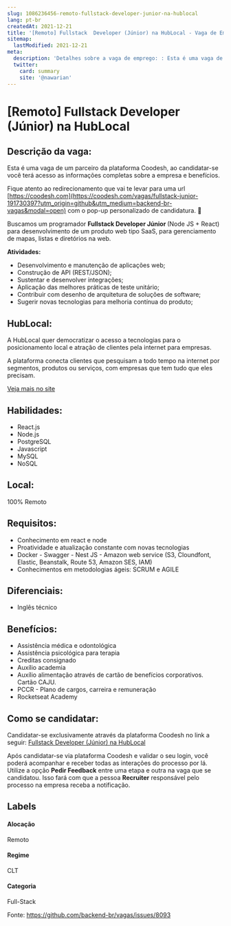 ```yaml
---
slug: 1086236456-remoto-fullstack-developer-junior-na-hublocal
lang: pt-br
createdAt: 2021-12-21
title: '[Remoto] Fullstack  Developer (Júnior) na HubLocal - Vaga de Emprego'
sitemap:
  lastModified: 2021-12-21
meta:
  description: 'Detalhes sobre a vaga de emprego: : Esta é uma vaga de um parceiro da plataforma Coodesh, ao candidatar-se você terá acesso as informações completas sobre a empresa e benefícios.  Fique atento ao redirecionamento que vai te levar para uma url [https://coodesh.com](https://coodesh.com/vagas/fullstack-junior-191730397?utm_origin=github&utm_medium=backend-br-vagas&modal=open) com o pop-up personalizado de candidatura. 👋 <p>Buscamos um programador <strong>Fullstack Developer Júnior </strong>(Node JS + React) para desenvolvimento de um produto web tipo SaaS, para gerenciamento de mapas, listas e diretórios na web.</p> <p><strong>Atividades:</strong></p> <ul> <li>Desenvolvimento e manutenção de aplicações web;</li> <li>Construção de API (REST/JSON);</li> <li>Sustentar e desenvolver integrações;</li> <li>Aplicação das melhores práticas de teste unitário;</li> <li>Contribuir com desenho de arquitetura de soluções de software;</li> <li>Sugerir novas tecnologias para melhoria contínua do produto;</li> </ul>'
  twitter:
    card: summary
    site: '@nawarian'
---
```


# [Remoto] Fullstack  Developer (Júnior) na HubLocal

## Descrição da vaga: 
Esta é uma vaga de um parceiro da plataforma Coodesh, ao candidatar-se você terá acesso as informações completas sobre a empresa e benefícios.


Fique atento ao redirecionamento que vai te levar para uma url [https://coodesh.com](https://coodesh.com/vagas/fullstack-junior-191730397?utm_origin=github&utm_medium=backend-br-vagas&modal=open) com o pop-up personalizado de candidatura. 👋
<p>Buscamos um programador <strong>Fullstack Developer Júnior </strong>(Node JS + React) para desenvolvimento de um produto web tipo SaaS, para gerenciamento de mapas, listas e diretórios na web.</p>
<p><strong>Atividades:</strong></p>
<ul>
<li>Desenvolvimento e manutenção de aplicações web;</li>
<li>Construção de API (REST/JSON);</li>
<li>Sustentar e desenvolver integrações;</li>
<li>Aplicação das melhores práticas de teste unitário;</li>
<li>Contribuir com desenho de arquitetura de soluções de software;</li>
<li>Sugerir novas tecnologias para melhoria contínua do produto;</li>
</ul>

## HubLocal: 
 <p>A HubLocal quer democratizar o acesso a tecnologias para o posicionamento local e atração de clientes pela internet para empresas.</p>
<p>A plataforma conecta clientes que pesquisam a todo tempo na internet por segmentos, produtos ou serviços, com empresas que tem tudo que eles precisam.&nbsp;</p><a href='https://coodesh.com/empresas/hublocal'>Veja mais no site</a>

 ## Habilidades: 
 - React.js 
- Node.js 
- PostgreSQL 
- Javascript 
- MySQL 
- NoSQL
## Local: 
 100% Remoto
## Requisitos: 
 - Conhecimento em react e node 
- Proatividade e atualização constante com novas tecnologias 
- Docker - Swagger - Nest JS - Amazon web service (S3, Cloundfont, Elastic, Beanstalk, Route 53, Amazon SES, IAM) 
- Conhecimentos em metodologias ágeis: SCRUM e AGILE
## Diferenciais: 
 - Inglês técnico
## Benefícios: 
 - Assistência médica e odontológica 
- Assistência psicológica para terapia 
- Creditas consignado 
- Auxílio academia 
- Auxílio alimentação através de cartão de benefícios corporativos. Cartão CAJU. 
- PCCR - Plano de cargos, carreira e remuneração 
- Rocketseat Academy
## Como se candidatar:
Candidatar-se exclusivamente através da plataforma Coodesh no link a seguir: [Fullstack  Developer (Júnior) na HubLocal](https://coodesh.com/vagas/fullstack-junior-191730397?utm_origin=github&utm_medium=backend-br-vagas&modal=open)


Após candidatar-se via plataforma Coodesh e validar o seu login, você poderá acompanhar e receber todas as interações do processo por lá. Utilize a opção **Pedir Feedback** entre uma etapa e outra na vaga que se candidatou. Isso fará com que a pessoa **Recruiter** responsável pelo processo na empresa receba a notificação.
## Labels
#### Alocação
Remoto
#### Regime
CLT
#### Categoria
Full-Stack

Fonte: https://github.com/backend-br/vagas/issues/8093